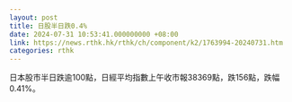 ```yaml
---
layout: post
title: 日股半日跌0.4%
date: 2024-07-31 10:53:41.000000000 +08:00
link: https://news.rthk.hk/rthk/ch/component/k2/1763994-20240731.htm
categories: rthk
---
```


日本股市半日跌逾100點，日經平均指數上午收市報38369點，跌156點，跌幅0.41%。
